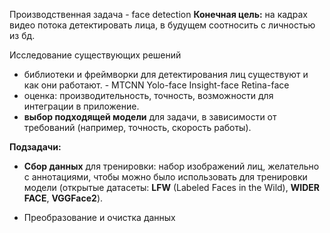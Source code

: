 

Производственная задача - face detection 
**Конечная цель:** на кадрах видео потока детектировать лица, в будущем  соотносить с личностью из бд.

Исследование существующих решений

-  библиотеки и фреймворки для детектирования лиц существуют и как они работают. - MTCNN Yolo-face Insight-face Retina-face
- оценка: производительность, точность, возможности для интеграции в приложение.
- **выбор подходящей модели** для задачи, в зависимости от требований (например, точность, скорость работы).

**Подзадачи:**

- **Сбор данных** для тренировки: набор изображений лиц, желательно с аннотациями, чтобы можно было использовать для тренировки модели (открытые датасеты: **LFW** (Labeled Faces in the Wild), **WIDER FACE**, **VGGFace2**).

- Преобразование и очистка данных



